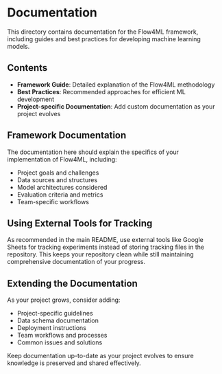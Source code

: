 # Documentation

This directory contains documentation for the Flow4ML framework, including guides and best practices for developing machine learning models.

## Contents

- **Framework Guide**: Detailed explanation of the Flow4ML methodology
- **Best Practices**: Recommended approaches for efficient ML development
- **Project-specific Documentation**: Add custom documentation as your project evolves

## Framework Documentation

The documentation here should explain the specifics of your implementation of Flow4ML, including:

- Project goals and challenges
- Data sources and structures
- Model architectures considered
- Evaluation criteria and metrics
- Team-specific workflows

## Using External Tools for Tracking

As recommended in the main README, use external tools like Google Sheets for tracking experiments instead of storing tracking files in the repository. This keeps your repository clean while still maintaining comprehensive documentation of your progress.

## Extending the Documentation

As your project grows, consider adding:

- Project-specific guidelines
- Data schema documentation
- Deployment instructions
- Team workflows and processes
- Common issues and solutions

Keep documentation up-to-date as your project evolves to ensure knowledge is preserved and shared effectively.